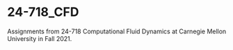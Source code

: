 # 24-718_CFD

Assignments from 24-718 Computational Fluid Dynamics at Carnegie Mellon University in Fall 2021.
